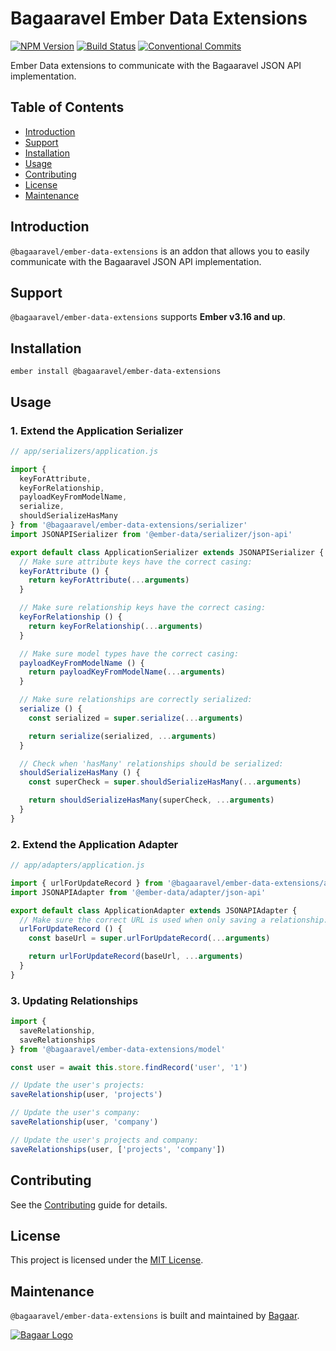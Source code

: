 # Bagaaravel Ember Data Extensions

[![NPM Version](https://badge.fury.io/js/%40bagaaravel%2Fember-data-extensions.svg)](https://badge.fury.io/js/%40bagaaravel%2Fember-data-extensions) [![Build Status](https://travis-ci.com/Bagaar/ember-data-extensions.svg?branch=master)](https://travis-ci.com/Bagaar/ember-data-extensions) [![Conventional Commits](https://img.shields.io/badge/Conventional%20Commits-1.0.0-yellow.svg)](https://conventionalcommits.org)

Ember Data extensions to communicate with the Bagaaravel JSON API implementation.

## Table of Contents

- [Introduction](#introduction)
- [Support](#support)
- [Installation](#installation)
- [Usage](#usage)
- [Contributing](#contributing)
- [License](#license)
- [Maintenance](#maintenance)

## Introduction

`@bagaaravel/ember-data-extensions` is an addon that allows you to easily communicate with the Bagaaravel JSON API implementation.

## Support

`@bagaaravel/ember-data-extensions` supports **Ember v3.16 and up**.

## Installation

```shell
ember install @bagaaravel/ember-data-extensions
```

## Usage

### 1\. Extend the Application Serializer

```javascript
// app/serializers/application.js

import {
  keyForAttribute,
  keyForRelationship,
  payloadKeyFromModelName,
  serialize,
  shouldSerializeHasMany
} from '@bagaaravel/ember-data-extensions/serializer'
import JSONAPISerializer from '@ember-data/serializer/json-api'

export default class ApplicationSerializer extends JSONAPISerializer {
  // Make sure attribute keys have the correct casing:
  keyForAttribute () {
    return keyForAttribute(...arguments)
  }

  // Make sure relationship keys have the correct casing:
  keyForRelationship () {
    return keyForRelationship(...arguments)
  }

  // Make sure model types have the correct casing:
  payloadKeyFromModelName () {
    return payloadKeyFromModelName(...arguments)
  }

  // Make sure relationships are correctly serialized:
  serialize () {
    const serialized = super.serialize(...arguments)

    return serialize(serialized, ...arguments)
  }

  // Check when 'hasMany' relationships should be serialized:
  shouldSerializeHasMany () {
    const superCheck = super.shouldSerializeHasMany(...arguments)

    return shouldSerializeHasMany(superCheck, ...arguments)
  }
}
```

### 2\. Extend the Application Adapter

```javascript
// app/adapters/application.js

import { urlForUpdateRecord } from '@bagaaravel/ember-data-extensions/adapter'
import JSONAPIAdapter from '@ember-data/adapter/json-api'

export default class ApplicationAdapter extends JSONAPIAdapter {
  // Make sure the correct URL is used when only saving a relationship:
  urlForUpdateRecord () {
    const baseUrl = super.urlForUpdateRecord(...arguments)

    return urlForUpdateRecord(baseUrl, ...arguments)
  }
}
```

### 3\. Updating Relationships

```javascript
import {
  saveRelationship,
  saveRelationships
} from '@bagaaravel/ember-data-extensions/model'

const user = await this.store.findRecord('user', '1')

// Update the user's projects:
saveRelationship(user, 'projects')

// Update the user's company:
saveRelationship(user, 'company')

// Update the user's projects and company:
saveRelationships(user, ['projects', 'company'])
```

## Contributing

See the [Contributing](CONTRIBUTING.md) guide for details.

## License

This project is licensed under the [MIT License](./LICENSE.md).

## Maintenance

`@bagaaravel/ember-data-extensions` is built and maintained by [Bagaar](https://bagaar.be).

[![Bagaar Logo](https://bagaar.be/hubfs/logo-bagaar-black.svg)](https://bagaar.be)
